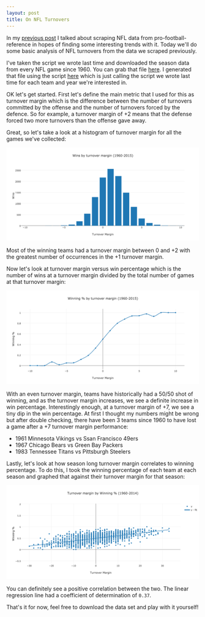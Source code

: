 ```yaml
---
layout: post
title: On NFL Turnovers
---
```


In my [previous post](http://alexk307.github.io/nfl-scraper/) I talked about scraping NFL data from pro-football-reference in hopes of finding some interesting trends with it.
Today we'll do some basic analysis of NFL turnovers from the data we scraped previously.

I've taken the script we wrote last time and downloaded the season data from every NFL game since 1960. You can grab that file [here](https://raw.githubusercontent.com/alexk307/nfl/master/nfl_masterfile_1960-2015.csv).
I generated that file using the script [here](https://github.com/alexk307/nfl/blob/master/build_data_set.py) which is just calling the script we wrote last time for each team and year we're interested in.

OK let's get started. First let's define the main metric that I used for this as turnover margin which is the difference between the number of turnovers committed by the offense and the number of turnovers forced by the defence.
So for example, a turnover margin of +2 means that the defense forced two more turnovers than the offense gave away.

Great, so let's take a look at a histogram of turnover margin for all the games we've collected:

![](/images/win_histo.png)

Most of the winning teams had a turnover margin between 0 and +2 with the greatest number of occurrences in the +1 turnover margin.

Now let's look at turnover margin versus win percentage which is the number of wins at a turnover margin divided by the total number of games at that turnover margin:

![](/images/percbyturnovers.png)

With an even turnover margin, teams have historically had a 50/50 shot of winning, and as the turnover margin increases, we see a definite increase in win percentage.
Interestingly enough, at a turnover margin of +7, we see a tiny dip in the win percentage. At first I thought my numbers might be wrong but after double checking, there have been 3 teams since 1960 to have lost a game after a +7 turnover margin performance:

- 1961 Minnesota Vikings vs Ssan Francisco 49ers
- 1967 Chicago Bears vs Green Bay Packers
- 1983 Tennessee Titans vs Pittsburgh Steelers

Lastly, let's look at how season long turnover margin correlates to winning percentage. To do this, I took the winning percentage of each team at each season and graphed that against their turnover margin for that season:

![](/images/turnover_season.png)

You can definitely see a positive correlation between the two. The linear regression line had a coefficient of determination of `0.37`.

That's it for now, feel free to download the data set and play with it yourself!